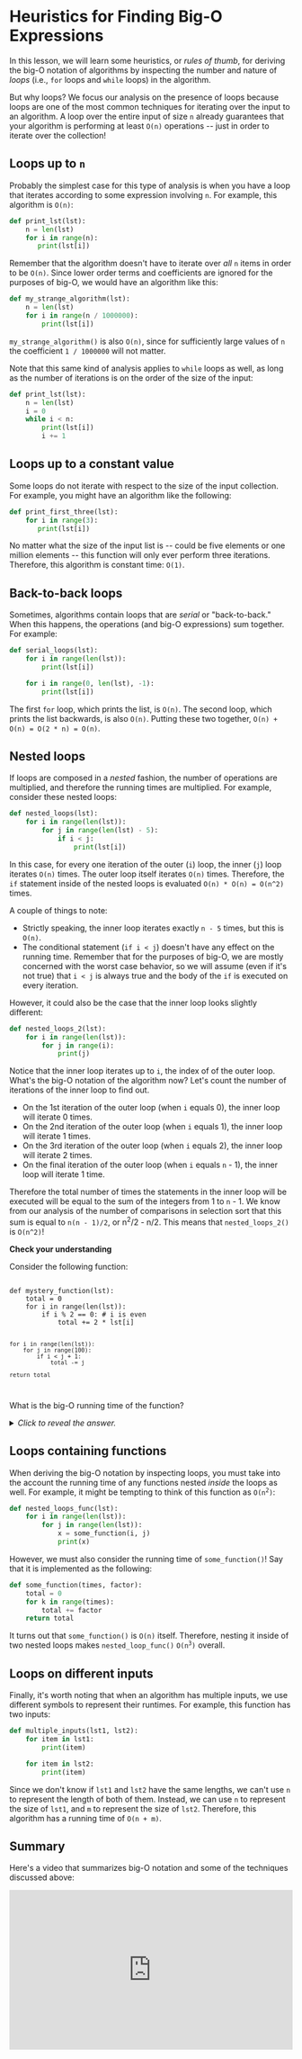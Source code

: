 # Heuristics for Finding Big-O Expressions

In this lesson, we will learn some heuristics, or *rules of thumb*, for deriving the big-O notation of algorithms by inspecting the number and nature of *loops* (i.e., `for` loops and `while` loops) in the algorithm.

But why loops? We focus our analysis on the presence of loops because loops are one of the most common techniques for iterating over the input to an algorithm. A loop over the entire input of size `n` already guarantees that your algorithm is performing at least `O(n)` operations -- just in order to iterate over the collection! 

## Loops up to `n`

Probably the simplest case for this type of analysis is when you have a loop that iterates according to some expression involving `n`. For example, this algorithm is `O(n)`:

```python
def print_lst(lst):
    n = len(lst)
    for i in range(n):
       print(lst[i])
```

Remember that the algorithm doesn't have to iterate over *all* `n` items in order to be `O(n)`. Since lower order terms and coefficients are ignored for the purposes of big-O, we would have an algorithm like this:

```python
def my_strange_algorithm(lst):
    n = len(lst)
    for i in range(n / 1000000):
        print(lst[i])
```

`my_strange_algorithm()` is also `O(n)`, since for sufficiently large values of `n` the coefficient `1 / 1000000` will not matter.

Note that this same kind of analysis applies to `while` loops as well, as long as the number of iterations is on the order of the size of the input:

```python
def print_lst(lst):
    n = len(lst)
    i = 0
    while i < n:
        print(lst[i])
        i += 1
```

## Loops up to a constant value

Some loops do not iterate with respect to the size of the input collection. For example, you might have an algorithm like the following:

```python
def print_first_three(lst):
    for i in range(3):
       print(lst[i])
```

No matter what the size of the input list is -- could be five elements or one million elements -- this function will only ever perform three iterations. Therefore, this algorithm is constant time: `O(1)`.

## Back-to-back loops

Sometimes, algorithms contain loops that are *serial* or "back-to-back." When this happens, the operations (and big-O expressions) sum together. For example:

```python
def serial_loops(lst):
    for i in range(len(lst)):
        print(lst[i])

    for i in range(0, len(lst), -1):
        print(lst[i])
```

The first `for` loop, which prints the list, is `O(n)`. The second loop, which prints the list backwards, is also `O(n)`. Putting these two together, `O(n) + O(n) = O(2 * n) = O(n)`.

## Nested loops

If loops are composed in a *nested* fashion, the number of operations are multiplied, and therefore the running times are multiplied. For example, consider these nested loops:

```python
def nested_loops(lst):
    for i in range(len(lst)):
        for j in range(len(lst) - 5):
            if i < j:
                print(lst[i])
```

In this case, for every one iteration of the outer (`i`) loop, the inner (`j`) loop iterates `O(n)` times. The outer loop itself iterates `O(n)` times. Therefore, the `if` statement inside of the nested loops is evaluated `O(n) * O(n) = O(n^2)` times.

A couple of things to note:

* Strictly speaking, the inner loop iterates exactly `n - 5` times, but this is `O(n)`.
* The conditional statement (`if i < j`) doesn't have any effect on the running time. Remember that for the purposes of big-O, we are mostly concerned with the worst case behavior, so we will assume (even if it's not true) that `i < j` is always true and the body of the `if` is executed on every iteration.

However, it could also be the case that the inner loop looks slightly different:

```python
def nested_loops_2(lst):
    for i in range(len(lst)):
        for j in range(i):
            print(j)
```

Notice that the inner loop iterates up to `i`, the index of of the outer loop. What's the big-O notation of the algorithm now? Let's count the number of iterations of the inner loop to find out.

* On the 1st iteration of the outer loop (when `i` equals 0), the inner loop will iterate 0 times.
* On the 2nd iteration of the outer loop (when `i` equals 1), the inner loop will iterate 1 times.
* On the 3rd iteration of the outer loop (when `i` equals 2), the inner loop will iterate 2 times.
* On the final iteration of the outer loop (when `i` equals `n` - 1), the inner loop will iterate 1 time.

Therefore the total number of times the statements in the inner loop will be executed will be equal to the sum of the integers from 1 to `n` - 1. We know from our analysis of the number of comparisons in selection sort that this sum is equal to `n(n - 1)/2`, or n<sup>2</sup>/2 - n/2. This means that `nested_loops_2()` is `O(n^2)`!

<aside>
<b>Check your understanding</b>
<p>Consider the following function:</p>
<code>
def mystery_function(lst):
    total = 0
    for i in range(len(lst)):
        if i % 2 == 0: # i is even
            total += 2 * lst[i]

    for i in range(len(lst)):
        for j in range(100):
            if i < j + 1:
                total -= j

    return total
</code>
<p>What is the big-O running time of the function?</p>
<details>
<summary>
<i>Click to reveal the answer.</i>
</summary>
<p><b>Answer.</b>The first <code>for</code> loop has a running time of <code>O(n)</code>, since the loop bound is some function of the size of the list (<code>n</code>). The second loop is <i>also</i> <code>O(n)</code>, since the outer loop is <code>O(n)</code> and the inner loop is <code>O(1)</code>. Our expression for the big-O running time is therefore <code>O(n) + O(n)\*O(1)</code></p>, which is <code>O(n)</code>.
</details>
</aside>

## Loops containing functions

When deriving the big-O notation by inspecting loops, you must take into the account the running time of any functions nested *inside* the loops as well. For example, it might be tempting to think of this function as <code>O(n<sup>2</sup>)</code>:

```python
def nested_loops_func(lst):
    for i in range(len(lst)):
        for j in range(len(lst)):
            x = some_function(i, j)
            print(x)
```

However, we must also consider the running time of `some_function()`! Say that it is implemented as the following:

```python
def some_function(times, factor):
    total = 0
    for k in range(times):
        total += factor
    return total
```

It turns out that `some_function()` is `O(n)` itself. Therefore, nesting it inside of two nested loops makes `nested_loop_func()` <code>O(n<sup>3</sup>)</code> overall.

## Loops on different inputs

Finally, it's worth noting that when an algorithm has multiple inputs, we use different symbols to represent their runtimes. For example, this function has two inputs:

```python
def multiple_inputs(lst1, lst2):
    for item in lst1:
        print(item)

    for item in lst2:
        print(item)
```

Since we don't know if `lst1` and `lst2` have the same lengths, we can't use `n` to represent the length of both of them. Instead, we can use `n` to represent the size of `lst1`, and `m` to represent the size of `lst2`. Therefore, this algorithm has a running time of `O(n + m)`.

## Summary

Here's a video that summarizes big-O notation and some of the techniques discussed above:

<div
  style="position: relative; padding-bottom: 56.25%; height: 0;">
  <iframe
    src="https://www.youtube.com/embed/v4cd1O4zkGw"
    title="YouTube video player"
    frameborder="0"
    allow="accelerometer; autoplay; clipboard-write; encrypted-media; gyroscope; picture-in-picture"
    allowfullscreen
    style="position: absolute; top: 0; left: 0; width: 100%; height: 100%;">
  </iframe>
</div>
